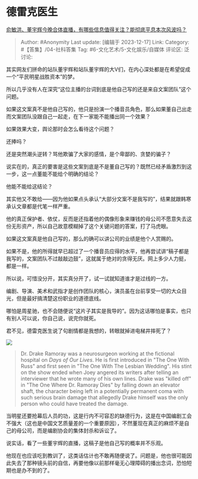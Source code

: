 # 德雷克医生
[俞敏洪、董宇辉今晚合体直播，有哪些信息值得关注？能彻底平息本次风波吗？](https://www.zhihu.com/question/635225975/answer/3328725783)

> Author: #Anonymity
> Last update: [编辑于 2023-12-17]
> Link:
> Category: #【答集】/04-社科答集
> Tag: #6-文化艺术/5-文化娱乐/自媒体
> 评论区:
> 泛讨论:

其实网友们拼命的站队董宇辉和站队董宇辉的大V们，在内心深处都是在希望促成一个“平民明星战胜资本”的梦。

所以几乎没有人在深究“这位主播的台词到底是他自己写的还是来自文案团队”这个问题。

如果这文案真不是他自己写的，他只是扮演一个播音员角色，那么如果董自己出走而文案团队没跟自己一起走，在下一家能不能播出同一个效果？

如果效果大变，舆论那时会怎么看待这个问题？

还捧吗？

还是突然潮头逆转？骂他欺骗了大家的感情，是个卑鄙的、贪婪的骗子？

说实在的，真正的要害是这些文案到底是不是董自己写的？既然已经矛盾激烈到这一步，这一点董能不能给个明确的结论？

他能不能给这结论？

其实他又不敢给——因为他如果点头承认“大部分文案不是我写的”，结果就跟韩寒承认文章都是代笔一样严重。

他的真正保护者、依仗，反而是还指着他的偶像形象来赚钱的母公司不愿意失去这份无形资产，所以自己故意模糊掉了这个关键问题的答案，打了马虎眼。

如果这文案真是他自己写的，那么的确可以讲公司的业绩是他个人赏赐的。

如果不是，他的所得就早已超过了一个播音员应得的水平，他再尝试讲“稿子都是我写的，文案团队不过敲敲边鼓”，这就属于绝对的贪得无厌。网上多少人力挺，都是一样。

所以说，可惜没分开，其实真分开了，试一试就知道谁才是过线的一方。

编剧、导演、美术和武指才是创作团队的核心，演员虽在台前享受一切的大众目光，但是最好搞清楚这份职业的道德底线。

哪怕是周星驰，也不会随便说“这片子其实是我导的”。因为这话哪怕是事实，也只有别人可以说，你自己说，说完你就死。

君不见，德雷克医生说了句剧情都是我想的，转眼就掉进电梯井摔死了？

![](https://picx.zhimg.com/80/v2-c182c9c184825e6ef7ca16a20a49faef_1440w.webp?source=2c26e567)

> Dr. Drake Ramoray was a neurosurgeon working at the fictional hospital on _Days of Our Lives_. He is first introduced in "The One With Russ" and first seen in "The One With The Lesbian Wedding". His stint on the show ended when Joey angered its writers after telling an interviewer that he wrote many of his own lines. Drake was "killed off" in "The One Where Dr. Ramoray Dies" by falling down an elevator shaft, the character being left in a potentially permanent coma with such serious brain damage that allegedly Drake himself was the only person who could have treated the damage.

当明星还要抢幕后人员的功，这是行内不可容忍的缺德行为，这是在中国编剧工会不强大（这也是中国文艺质量差的一个重要原因），不然董现在真正的麻烦不是自己的母公司，而是编剧协会的集体封杀和诉讼了。

说实话，看了一些董宇辉的直播，这稿子是他自己写的概率并不乐观。

他现在也应该吃到教训了，这类话估计也不敢再随便说了。问题是，他也很可能因此失去了那种镜头前的自信，再要他像以前那样毫无心理障碍的播出念词，恐怕短期也是办不到的了。
